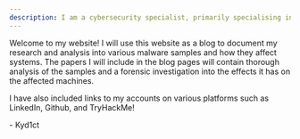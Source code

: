 ```yaml
---
description: I am a cybersecurity specialist, primarily specialising in malware analysis, digital forensics, and incident response. I will cover these and various CTF/Pentesting challenges (walkthrough and creation) on this website. There are also links to my LinkedIn, Github, and TryHackMe profiles.
---
```


Welcome to my website! I will use this website as a blog to document my research and analysis into various malware samples and how they affect systems. The papers I will include in the blog pages will contain thorough analysis of the samples and a forensic investigation into the effects it has on the affected machines.

I have also included links to my accounts on various platforms such as LinkedIn, Github, and TryHackMe!

\- Kyd1ct